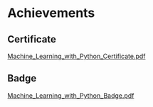 

# Achievements
## Certificate
[Machine_Learning_with_Python_Certificate.pdf](https://prod-files-secure.s3.us-west-2.amazonaws.com/03e82b26-cccb-4906-bb56-adabcbdc0655/0f35a87e-0c16-48ac-af62-4e4cc34c6a19/Machine_Learning_with_Python_Certificate.pdf?X-Amz-Algorithm=AWS4-HMAC-SHA256&X-Amz-Content-Sha256=UNSIGNED-PAYLOAD&X-Amz-Credential=ASIAZI2LB466ZIG7YDKT%2F20250201%2Fus-west-2%2Fs3%2Faws4_request&X-Amz-Date=20250201T081715Z&X-Amz-Expires=3600&X-Amz-Security-Token=IQoJb3JpZ2luX2VjEMj%2F%2F%2F%2F%2F%2F%2F%2F%2F%2FwEaCXVzLXdlc3QtMiJGMEQCIDWbc08DTlCb33olTWwjXtwSqIKF249%2BOukC2nWO7ET2AiBRlqB2A1PLxDKhHOSGZrP0TkJJxzRhLIbSBjxO7%2BIYXyqIBAjR%2F%2F%2F%2F%2F%2F%2F%2F%2F%2F8BEAAaDDYzNzQyMzE4MzgwNSIMQ2nDZebfnFOSCQIyKtwDqtyWZSzTbcTTKlW92KUwfW3YcBi1chLEOSO46n4B3ewfbTMcARTIy0FiEQLWBtoWkBMgiJ4hWBCkJPbNv5l9vmTtfWXjS1Af%2FSIU8TLcHL6j2AhznZiR60up1jcH7TsfQ%2FrHOWRaw%2F9XthQFhs1xKu0nH3RDdN1%2FWYfsr8J67ftoM6tj2KXkO%2Bq1bUObNJOdROjwM9kBmIEJfTXyhKjgfGkHJNC6LzDP90PYuMEbiCbFxB2JtfA1UOHyfL2Id29Y1GG0GtsSSHat5Hl0KPvAudjJn4WExG4aFJpvOsx1vqfWO9nCTMWTzuQjUNkvit%2BefhJtFv79QoNZhPvGYk6ksc%2B6VZ22KntqM1wzYyF%2F1jcrx3Sqewl698kV93IAMp9Dy03ueqRMY5v0fbc7gjRixsM5%2FvWuDN%2Bu2tEzrTcyuvXfSK%2BSucCYYce589Aj%2FDKiQCJzSGyCA9kkViHV9YTWQElWRKhFoBOztdHBQQT63kqvVNhnXD7AK%2FFnhT1UI2EIvk3l3NlT%2Fa3lsR0HdvKJznWPLv5HTzOpyyKjm0xYBdCkdukL333gJoJDekkhn0sWdNanOs2qd9xKrmoQq%2F3PKKhlgdX8LGpWlZW7uXgDAD1SDLvIsm5IPqxYTSIwnqX3vAY6pgFYdc7pA6S9dcY%2BivT6dzMXGsiqKuNTgzJcp3kKbOQB%2FHUwCoumWEzf7pFXu7UWk6AMgf2a1iYGA%2B4XzTuU8EV5cK9wBfrHLOJXMyJd0NH8IU1J9Z3GHErS4IyVgqIQK9DeckVdL1L1QoFZXWf9NtZeMVFNLGez6WYHM8QopLXH8D7%2BWB1cIfP2a6XXcg0gkUDURU2Dd8YGZC894bq23OyMUwfblhdZ&X-Amz-Signature=745d213893ce5e9c8fbefaecba0e33d32bf7ef549a1c6285281a6966861902fa&X-Amz-SignedHeaders=host&x-id=GetObject)
## Badge
[Machine_Learning_with_Python_Badge.pdf](https://prod-files-secure.s3.us-west-2.amazonaws.com/03e82b26-cccb-4906-bb56-adabcbdc0655/ff622a22-73d6-44e3-9c7b-e89a8e61b7aa/Machine_Learning_with_Python_Badge.pdf?X-Amz-Algorithm=AWS4-HMAC-SHA256&X-Amz-Content-Sha256=UNSIGNED-PAYLOAD&X-Amz-Credential=ASIAZI2LB466ZIG7YDKT%2F20250201%2Fus-west-2%2Fs3%2Faws4_request&X-Amz-Date=20250201T081715Z&X-Amz-Expires=3600&X-Amz-Security-Token=IQoJb3JpZ2luX2VjEMj%2F%2F%2F%2F%2F%2F%2F%2F%2F%2FwEaCXVzLXdlc3QtMiJGMEQCIDWbc08DTlCb33olTWwjXtwSqIKF249%2BOukC2nWO7ET2AiBRlqB2A1PLxDKhHOSGZrP0TkJJxzRhLIbSBjxO7%2BIYXyqIBAjR%2F%2F%2F%2F%2F%2F%2F%2F%2F%2F8BEAAaDDYzNzQyMzE4MzgwNSIMQ2nDZebfnFOSCQIyKtwDqtyWZSzTbcTTKlW92KUwfW3YcBi1chLEOSO46n4B3ewfbTMcARTIy0FiEQLWBtoWkBMgiJ4hWBCkJPbNv5l9vmTtfWXjS1Af%2FSIU8TLcHL6j2AhznZiR60up1jcH7TsfQ%2FrHOWRaw%2F9XthQFhs1xKu0nH3RDdN1%2FWYfsr8J67ftoM6tj2KXkO%2Bq1bUObNJOdROjwM9kBmIEJfTXyhKjgfGkHJNC6LzDP90PYuMEbiCbFxB2JtfA1UOHyfL2Id29Y1GG0GtsSSHat5Hl0KPvAudjJn4WExG4aFJpvOsx1vqfWO9nCTMWTzuQjUNkvit%2BefhJtFv79QoNZhPvGYk6ksc%2B6VZ22KntqM1wzYyF%2F1jcrx3Sqewl698kV93IAMp9Dy03ueqRMY5v0fbc7gjRixsM5%2FvWuDN%2Bu2tEzrTcyuvXfSK%2BSucCYYce589Aj%2FDKiQCJzSGyCA9kkViHV9YTWQElWRKhFoBOztdHBQQT63kqvVNhnXD7AK%2FFnhT1UI2EIvk3l3NlT%2Fa3lsR0HdvKJznWPLv5HTzOpyyKjm0xYBdCkdukL333gJoJDekkhn0sWdNanOs2qd9xKrmoQq%2F3PKKhlgdX8LGpWlZW7uXgDAD1SDLvIsm5IPqxYTSIwnqX3vAY6pgFYdc7pA6S9dcY%2BivT6dzMXGsiqKuNTgzJcp3kKbOQB%2FHUwCoumWEzf7pFXu7UWk6AMgf2a1iYGA%2B4XzTuU8EV5cK9wBfrHLOJXMyJd0NH8IU1J9Z3GHErS4IyVgqIQK9DeckVdL1L1QoFZXWf9NtZeMVFNLGez6WYHM8QopLXH8D7%2BWB1cIfP2a6XXcg0gkUDURU2Dd8YGZC894bq23OyMUwfblhdZ&X-Amz-Signature=2f689907fe923fb4fd04146e763fe83f190ceb2286c02ad0da962f0e449b6622&X-Amz-SignedHeaders=host&x-id=GetObject)